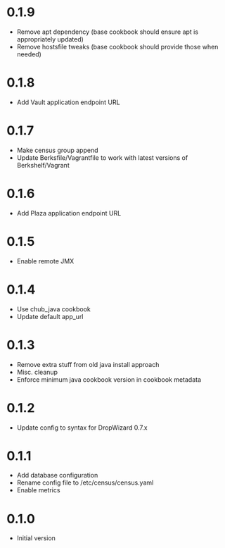 # 0.1.9
* Remove apt dependency (base cookbook should ensure apt is appropriately updated)
* Remove hostsfile tweaks (base cookbook should provide those when needed)

# 0.1.8
* Add Vault application endpoint URL 

# 0.1.7
* Make census group append
* Update Berksfile/Vagrantfile to work with latest versions of Berkshelf/Vagrant

# 0.1.6
* Add Plaza application endpoint URL 

# 0.1.5
* Enable remote JMX

# 0.1.4
* Use chub_java cookbook
* Update default app_url

# 0.1.3

* Remove extra stuff from old java install approach
* Misc. cleanup
* Enforce minimum java cookbook version in cookbook metadata

# 0.1.2

* Update config to syntax for DropWizard 0.7.x

# 0.1.1

* Add database configuration
* Rename config file to /etc/census/census.yaml
* Enable metrics

# 0.1.0

* Initial version
